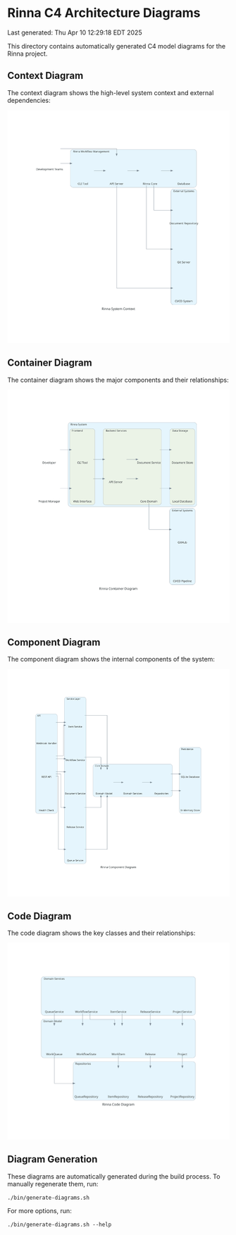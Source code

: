# Rinna C4 Architecture Diagrams

Last generated: Thu Apr 10 12:29:18 EDT 2025

This directory contains automatically generated C4 model diagrams for the Rinna project.

## Context Diagram

The context diagram shows the high-level system context and external dependencies:

![Context Diagram](./rinna_context_diagram.svg)

## Container Diagram

The container diagram shows the major components and their relationships:

![Container Diagram](./rinna_container_diagram.svg)

## Component Diagram

The component diagram shows the internal components of the system:

![Component Diagram](./rinna_component_diagram.svg)

## Code Diagram

The code diagram shows the key classes and their relationships:

![Code Diagram](./rinna_code_diagram.svg)

## Diagram Generation

These diagrams are automatically generated during the build process. To manually regenerate them, run:

```
./bin/generate-diagrams.sh
```

For more options, run:

```
./bin/generate-diagrams.sh --help
```
